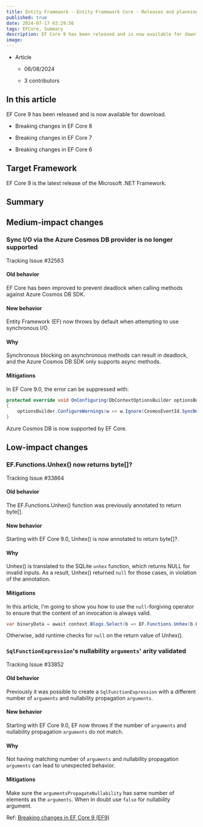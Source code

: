 ```yaml
---
title: Entity Framework - Entity Framework Core - Releases and planning (roadmap) - EF Core 9.0 - Breaking changes
published: true
date: 2024-07-17 03:29:56
tags: EFCore, Summary
description: EF Core 9 has been released and is now available for download.
image:
---
```

- Article

  - 06/08/2024

  - 3 contributors

## In this article

EF Core 9 has been released and is now available for download.

- Breaking changes in EF Core 8

- Breaking changes in EF Core 7

- Breaking changes in EF Core 6

## Target Framework

EF Core 9 is the latest release of the Microsoft .NET Framework.

## Summary

## Medium-impact changes



### Sync I/O via the Azure Cosmos DB provider is no longer supported

Tracking Issue #32563

#### Old behavior

EF Core has been improved to prevent deadlock when calling methods against Azure Cosmos DB SDK.

#### New behavior

Entity Framework (EF) now throws by default when attempting to use synchronous I/O.

#### Why

Synchronous blocking on asynchronous methods can result in deadlock, and the Azure Cosmos DB SDK only supports async methods.

#### Mitigations

In EF Core 9.0, the error can be suppressed with:

```csharp
protected override void OnConfiguring(DbContextOptionsBuilder optionsBuilder)
{
    optionsBuilder.ConfigureWarnings(w => w.Ignore(CosmosEventId.SyncNotSupported));
}
```

Azure Cosmos DB is now supported by EF Core.

## Low-impact changes



### EF.Functions.Unhex() now returns byte[]?

Tracking Issue #33864

#### Old behavior

The EF.Functions.Unhex() function was previously annotated to return byte[].

#### New behavior

Starting with EF Core 9.0, Unhex() is now annotated to return byte[]?.

#### Why

Unhex() is translated to the SQLite ```unhex``` function, which returns NULL for invalid inputs. As a result, Unhex() returned ```null``` for those cases, in violation of the annotation.

#### Mitigations

In this article, I'm going to show you how to use the ```null```-forgiving operator to ensure that the content of an invocation is always valid.

```c#
var binaryData = await context.Blogs.Select(b => EF.Functions.Unhex(b.HexString)!).ToListAsync();
```

Otherwise, add runtime checks for ```null``` on the return value of Unhex().



### ```SqlFunctionExpression```'s nullability ```arguments```' arity validated

Tracking Issue #33852

#### Old behavior

Previously it was possible to create a ```SqlFunctionExpression``` with a different number of ```arguments``` and nullability propagation ```arguments```.

#### New behavior

Starting with EF Core 9.0, EF now throws if the number of ```arguments``` and nullability propagation ```arguments``` do not match.

#### Why

Not having matching number of ```arguments``` and nullability propagation ```arguments``` can lead to unexpected behavior.

#### Mitigations

Make sure the ```argumentsPropagateNullability``` has same number of elements as the ```arguments```. When in doubt use ```false``` for nullability argument.

Ref: [Breaking changes in EF Core 9 (EF9)](https://learn.microsoft.com/en-us/ef/core/what-is-new/ef-core-9.0/breaking-changes)